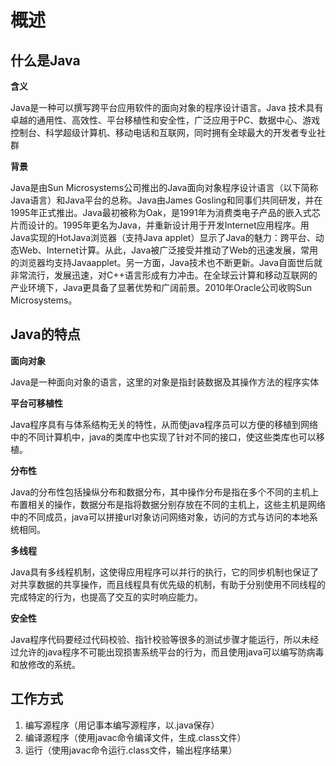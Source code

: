 # 概述

## 什么是Java

**含义**

Java是一种可以撰写跨平台应用软件的面向对象的程序设计语言。Java 技术具有卓越的通用性、高效性、平台移植性和安全性，广泛应用于PC、数据中心、游戏控制台、科学超级计算机、移动电话和互联网，同时拥有全球最大的开发者专业社群

**背景**

Java是由Sun Microsystems公司推出的Java面向对象程序设计语言（以下简称Java语言）和Java平台的总称。Java由James Gosling和同事们共同研发，并在1995年正式推出。Java最初被称为Oak，是1991年为消费类电子产品的嵌入式芯片而设计的。1995年更名为Java，并重新设计用于开发Internet应用程序。用Java实现的HotJava浏览器（支持Java applet）显示了Java的魅力：跨平台、动态Web、Internet计算。从此，Java被广泛接受并推动了Web的迅速发展，常用的浏览器均支持Javaapplet。另一方面，Java技术也不断更新。Java自面世后就非常流行，发展迅速，对C++语言形成有力冲击。在全球云计算和移动互联网的产业环境下，Java更具备了显著优势和广阔前景。2010年Oracle公司收购Sun Microsystems。

## Java的特点

**面向对象**

Java是一种面向对象的语言，这里的对象是指封装数据及其操作方法的程序实体

**平台可移植性**

Java程序具有与体系结构无关的特性，从而使java程序员可以方便的移植到网络中的不同计算机中，java的类库中也实现了针对不同的接口，使这些类库也可以移植。

**分布性**

Java的分布性包括操纵分布和数据分布，其中操作分布是指在多个不同的主机上布置相关的操作，数据分布是指将数据分别存放在不同的主机上，这些主机是网络中的不同成员，java可以拼接url对象访问网络对象，访问的方式与访问的本地系统相同。

**多线程**

Java具有多线程机制，这使得应用程序可以并行的执行，它的同步机制也保证了对共享数据的共享操作，而且线程具有优先级的机制，有助于分别使用不同线程的完成特定的行为，也提高了交互的实时响应能力。

**安全性**

Java程序代码要经过代码校验、指针校验等很多的测试步骤才能运行，所以未经过允许的java程序不可能出现损害系统平台的行为，而且使用java可以编写防病毒和放修改的系统。

## 工作方式

1. 编写源程序（用记事本编写源程序，以.java保存）
2. 编译源程序（使用javac命令编译文件，生成.class文件）
3. 运行（使用javac命令运行.class文件，输出程序结果）